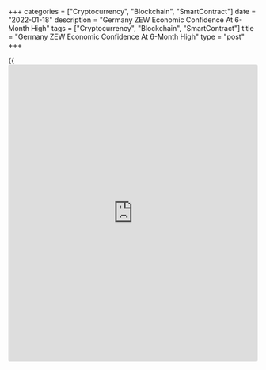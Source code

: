 +++
categories = ["Cryptocurrency", "Blockchain", "SmartContract"]
date = "2022-01-18"
description = "Germany ZEW Economic Confidence At 6-Month High"
tags = ["Cryptocurrency", "Blockchain", "SmartContract"]
title = "Germany ZEW Economic Confidence At 6-Month High"
type = "post"
+++

{{<iframe id="large-banner" src="https://www.bounty.group/#slide=26.0" width="100%" height="600" scrolling="no" style="border: 0px solid rgb(216, 221, 230); border-radius: 3px;">}}

German economic confidence improved more-than-expected to a six-month
high in January as the [economy][1] is expected to pick up over the
coming months, survey results from the ZEW - Leibniz Centre for European
Economic Research showed on Tuesday.

The ZEW Indicator of Economic Sentiment rose to 51.7 in January from
29.9 in the previous month. The reading was well above the economists'
forecast of 32.0.

Meanwhile, the assessment of the economic situation worsened again in
the current survey. The corresponding index dropped 2.8 points to -10.2
in January. The expected reading was -8.5.

"The economic outlook has improved considerably with the start of the
new year," ZEW President Achim Wambach, said. The majority of financial
market experts assume that economic growth will pick up in the coming
six months.

It is likely that the phase of economic weakness from the fourth quarter
of 2021 will soon be overcome, said Wambach. The main reason for this is
the assumption that the incidence of COVID-19 cases will fall
significantly by early summer.

The more positive economic expectations include the consumer-related and
export-oriented sectors and thus a large part of the German economy, ZEW
President added.

The financial market experts' sentiment concerning the economic
development of the eurozone increased 22.6 points to 49.4 in January.
The current situation indicator fell to a new level of minus 6.2 points
from -2.3 in December.

Inflation expectations for the eurozone continued to decline in January.
The indicator came in at minus 38.7 points, which corresponds to a
decrease of 5.4 points from December. About 58 percent of the experts
expect the inflation rate to decline in the next six months.

For comments and feedback [contact](https://www.playgroundfx.com/contact/): editorial@rtt[news](https://www.letsplayfx.com/blog/forex-news-website/).com

[Economic News][1]

 **What parts of the world are seeing the best (and worst) economic
performances lately? Click[here][2] to check out our [Econ Scorecard][2]
and find out! See up-to-the-moment [ranking](https://www.playgroundfx.com/blog/crypto-exchange-ranking/)s for the best and worst
performers in [GDP][3], [unemployment rate][4], [inflation][5] and much
more.**

   1. www.rtt[news](https://www.letsplayfx.com/blog/forex-news-website/).com/Content/EconomicNews.aspx
   2. www.rtt[news](https://www.letsplayfx.com/blog/forex-news-website/).com/economic-scorecard/world-rank/retail-sales/highest-performance.aspx
   3. www.rtt[news](https://www.letsplayfx.com/blog/forex-news-website/).com/economic-scorecard/world-rank/GDP/highest-performance.aspx
   4. www.rtt[news](https://www.letsplayfx.com/blog/forex-news-website/).com/economic-scorecard/world-rank/unemployment-rate/lowest-performance.aspx
   5. www.rtt[news](https://www.letsplayfx.com/blog/forex-news-website/).com/economic-scorecard/world-rank/CPI/highest-performance.aspx